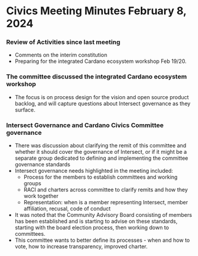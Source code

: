 # Civics Meeting Minutes February 8, 2024

### Review of Activities since last meeting

* Comments on the interim constitution
* Preparing for the integrated Cardano ecosystem workshop Feb 19/20.

### The committee discussed the integrated Cardano ecosystem workshop

* The focus is on process design for the vision and open source product backlog, and will capture questions about Intersect governance as they surface.

### Intersect Governance and Cardano Civics Committee governance

* There was discussion about clarifying the remit of this committee and whether it should cover the governance of Intersect, or if it might be a separate group dedicated to defining and implementing the committee governance standards
* Intersect governance needs highlighted in the meeting included:
  * Process for the members to establish committees and working groups
  * RACI and charters across committee to clarify remits and how they work together
  * Representation: when is a member representing Intersect, member affiliation, recusal, code of conduct
* It was noted that the Community Advisory Board consisting of members has been established and is starting to advise on these standards, starting with the board election process, then working down to committees.
* This committee wants to better define its processes - when and how to vote, how to increase transparency, improved charter.
